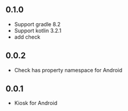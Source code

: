 
## 0.1.0

* Support gradle 8.2
* Support kotlin 3.2.1
* add check 

## 0.0.2

* Check has property namespace for Android

## 0.0.1

* Kiosk for Android

